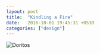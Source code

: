 ```yaml
---
layout: post
title:  "Kindling a Fire"
date:   2016-10-01 19:45:31 +0530
categories: ["design"]
---
```


<img src="http://static.boredpanda.com/blog/wp-content/uuuploads/life-hacks/life-hacks-8.jpg" alt="Doritos">